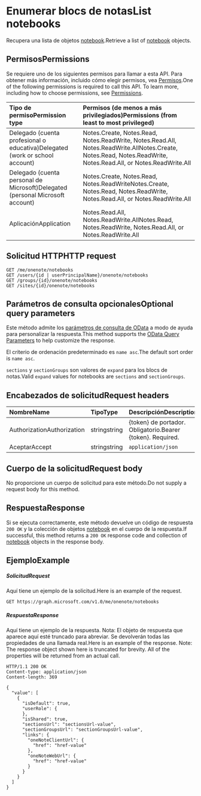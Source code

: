 # <a name="list-notebooks"></a><span data-ttu-id="ba680-101">Enumerar blocs de notas</span><span class="sxs-lookup"><span data-stu-id="ba680-101">List notebooks</span></span>

<span data-ttu-id="ba680-102">Recupera una lista de objetos [notebook](../resources/notebook.md).</span><span class="sxs-lookup"><span data-stu-id="ba680-102">Retrieve a list of [notebook](../resources/notebook.md) objects.</span></span>
## <a name="permissions"></a><span data-ttu-id="ba680-103">Permisos</span><span class="sxs-lookup"><span data-stu-id="ba680-103">Permissions</span></span>
<span data-ttu-id="ba680-p101">Se requiere uno de los siguientes permisos para llamar a esta API. Para obtener más información, incluido cómo elegir permisos, vea [Permisos](../../../concepts/permissions_reference.md).</span><span class="sxs-lookup"><span data-stu-id="ba680-p101">One of the following permissions is required to call this API. To learn more, including how to choose permissions, see [Permissions](../../../concepts/permissions_reference.md).</span></span>

|<span data-ttu-id="ba680-106">Tipo de permiso</span><span class="sxs-lookup"><span data-stu-id="ba680-106">Permission type</span></span>      | <span data-ttu-id="ba680-107">Permisos (de menos a más privilegiados)</span><span class="sxs-lookup"><span data-stu-id="ba680-107">Permissions (from least to most privileged)</span></span>              | 
|:--------------------|:---------------------------------------------------------| 
|<span data-ttu-id="ba680-108">Delegado (cuenta profesional o educativa)</span><span class="sxs-lookup"><span data-stu-id="ba680-108">Delegated (work or school account)</span></span> | <span data-ttu-id="ba680-109">Notes.Create, Notes.Read, Notes.ReadWrite, Notes.Read.All, Notes.ReadWrite.All</span><span class="sxs-lookup"><span data-stu-id="ba680-109">Notes.Create, Notes.Read, Notes.ReadWrite, Notes.Read.All, or Notes.ReadWrite.All</span></span>    | 
|<span data-ttu-id="ba680-110">Delegado (cuenta personal de Microsoft)</span><span class="sxs-lookup"><span data-stu-id="ba680-110">Delegated (personal Microsoft account)</span></span> | <span data-ttu-id="ba680-111">Notes.Create, Notes.Read, Notes.ReadWrite</span><span class="sxs-lookup"><span data-stu-id="ba680-111">Notes.Create, Notes.Read, Notes.ReadWrite, Notes.Read.All, or Notes.ReadWrite.All</span></span>    | 
|<span data-ttu-id="ba680-112">Aplicación</span><span class="sxs-lookup"><span data-stu-id="ba680-112">Application</span></span> | <span data-ttu-id="ba680-113">Notes.Read.All, Notes.ReadWrite.All</span><span class="sxs-lookup"><span data-stu-id="ba680-113">Notes.Read, Notes.ReadWrite, Notes.Read.All, or Notes.ReadWrite.All</span></span> | 

## <a name="http-request"></a><span data-ttu-id="ba680-114">Solicitud HTTP</span><span class="sxs-lookup"><span data-stu-id="ba680-114">HTTP request</span></span>
<!-- { "blockType": "ignored" } -->
```http
GET /me/onenote/notebooks
GET /users/{id | userPrincipalName}/onenote/notebooks
GET /groups/{id}/onenote/notebooks
GET /sites/{id}/onenote/notebooks
```
## <a name="optional-query-parameters"></a><span data-ttu-id="ba680-115">Parámetros de consulta opcionales</span><span class="sxs-lookup"><span data-stu-id="ba680-115">Optional query parameters</span></span>
<span data-ttu-id="ba680-116">Este método admite los [parámetros de consulta de OData](http://developer.microsoft.com/en-us/graph/docs/overview/query_parameters) a modo de ayuda para personalizar la respuesta.</span><span class="sxs-lookup"><span data-stu-id="ba680-116">This method supports the [OData Query Parameters](http://developer.microsoft.com/en-us/graph/docs/overview/query_parameters) to help customize the response.</span></span>

<span data-ttu-id="ba680-117">El criterio de ordenación predeterminado es `name asc`.</span><span class="sxs-lookup"><span data-stu-id="ba680-117">The default sort order is `name asc`.</span></span> 

<span data-ttu-id="ba680-118">`sections` y `sectionGroups` son valores de `expand` para los blocs de notas.</span><span class="sxs-lookup"><span data-stu-id="ba680-118">Valid `expand` values for notebooks are `sections` and `sectionGroups`.</span></span>

## <a name="request-headers"></a><span data-ttu-id="ba680-119">Encabezados de solicitud</span><span class="sxs-lookup"><span data-stu-id="ba680-119">Request headers</span></span>
| <span data-ttu-id="ba680-120">Nombre</span><span class="sxs-lookup"><span data-stu-id="ba680-120">Name</span></span>       | <span data-ttu-id="ba680-121">Tipo</span><span class="sxs-lookup"><span data-stu-id="ba680-121">Type</span></span> | <span data-ttu-id="ba680-122">Descripción</span><span class="sxs-lookup"><span data-stu-id="ba680-122">Description</span></span>|
|:-----------|:------|:----------|
| <span data-ttu-id="ba680-123">Authorization</span><span class="sxs-lookup"><span data-stu-id="ba680-123">Authorization</span></span>  | <span data-ttu-id="ba680-124">string</span><span class="sxs-lookup"><span data-stu-id="ba680-124">string</span></span>  | <span data-ttu-id="ba680-p102">{token} de portador. Obligatorio.</span><span class="sxs-lookup"><span data-stu-id="ba680-p102">Bearer {token}. Required.</span></span> |
| <span data-ttu-id="ba680-127">Aceptar</span><span class="sxs-lookup"><span data-stu-id="ba680-127">Accept</span></span> | <span data-ttu-id="ba680-128">string</span><span class="sxs-lookup"><span data-stu-id="ba680-128">string</span></span> | `application/json` |  

## <a name="request-body"></a><span data-ttu-id="ba680-129">Cuerpo de la solicitud</span><span class="sxs-lookup"><span data-stu-id="ba680-129">Request body</span></span>
<span data-ttu-id="ba680-130">No proporcione un cuerpo de solicitud para este método.</span><span class="sxs-lookup"><span data-stu-id="ba680-130">Do not supply a request body for this method.</span></span>

## <a name="response"></a><span data-ttu-id="ba680-131">Respuesta</span><span class="sxs-lookup"><span data-stu-id="ba680-131">Response</span></span>

<span data-ttu-id="ba680-132">Si se ejecuta correctamente, este método devuelve un código de respuesta `200 OK` y la colección de objetos [notebook](../resources/notebook.md) en el cuerpo de la respuesta.</span><span class="sxs-lookup"><span data-stu-id="ba680-132">If successful, this method returns a `200 OK` response code and collection of [notebook](../resources/notebook.md) objects in the response body.</span></span>
## <a name="example"></a><span data-ttu-id="ba680-133">Ejemplo</span><span class="sxs-lookup"><span data-stu-id="ba680-133">Example</span></span>
##### <a name="request"></a><span data-ttu-id="ba680-134">Solicitud</span><span class="sxs-lookup"><span data-stu-id="ba680-134">Request</span></span>
<span data-ttu-id="ba680-135">Aquí tiene un ejemplo de la solicitud.</span><span class="sxs-lookup"><span data-stu-id="ba680-135">Here is an example of the request.</span></span>
<!-- {
  "blockType": "request",
  "name": "get_notebooks"
}-->
```http
GET https://graph.microsoft.com/v1.0/me/onenote/notebooks
```
##### <a name="response"></a><span data-ttu-id="ba680-136">Respuesta</span><span class="sxs-lookup"><span data-stu-id="ba680-136">Response</span></span>
<span data-ttu-id="ba680-p103">Aquí tiene un ejemplo de la respuesta. Nota: El objeto de respuesta que aparece aquí esté truncado para abreviar. Se devolverán todas las propiedades de una llamada real.</span><span class="sxs-lookup"><span data-stu-id="ba680-p103">Here is an example of the response. Note: The response object shown here is truncated for brevity. All of the properties will be returned from an actual call.</span></span>
<!-- {
  "blockType": "response",
  "truncated": true,
  "@odata.type": "microsoft.graph.notebook",
  "isCollection": true
} -->
```http
HTTP/1.1 200 OK
Content-type: application/json
Content-length: 369

{
  "value": [
    {
      "isDefault": true,
      "userRole": {
      },
      "isShared": true,
      "sectionsUrl": "sectionsUrl-value",
      "sectionGroupsUrl": "sectionGroupsUrl-value",
      "links": {
        "oneNoteClientUrl": {
          "href": "href-value"
        },
        "oneNoteWebUrl": {
          "href": "href-value"
        }
      }
    }
  ]
}
```

<!-- uuid: 8fcb5dbc-d5aa-4681-8e31-b001d5168d79
2015-10-25 14:57:30 UTC -->
<!-- {
  "type": "#page.annotation",
  "description": "List notebooks",
  "keywords": "",
  "section": "documentation",
  "tocPath": ""
}-->